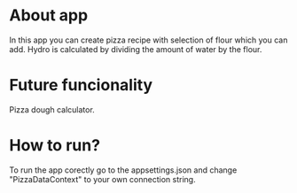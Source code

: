 # About app
In this app you can create pizza recipe with selection of flour which you can add. Hydro is calculated by dividing the amount of water by the flour.
# Future funcionality
Pizza dough calculator.
# How to run?
To run the app corectly go to the appsettings.json and change "PizzaDataContext" to your own connection string.
